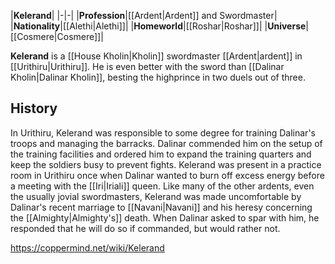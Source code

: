|**Kelerand**|
|-|-|
|**Profession**|[[Ardent\|Ardent]] and Swordmaster|
|**Nationality**|[[Alethi\|Alethi]]|
|**Homeworld**|[[Roshar\|Roshar]]|
|**Universe**|[[Cosmere\|Cosmere]]|

**Kelerand** is a [[House Kholin\|Kholin]] swordmaster [[Ardent\|ardent]] in [[Urithiru\|Urithiru]]. He is even better with the sword than [[Dalinar Kholin\|Dalinar Kholin]], besting the highprince in two duels out of three.

## History
In Urithiru, Kelerand was responsible to some degree for training Dalinar's troops and managing the barracks. Dalinar commended him on the setup of the training facilities and ordered him to expand the training quarters and keep the soldiers busy to prevent fights.
Kelerand was present in a practice room in Urithiru once when Dalinar wanted to burn off excess energy before a meeting with the [[Iri\|Iriali]] queen. Like many of the other ardents, even the usually jovial swordmasters, Kelerand was made uncomfortable by Dalinar's recent marriage to [[Navani\|Navani]] and his heresy concerning the [[Almighty\|Almighty's]] death. When Dalinar asked to spar with him, he responded that he will do so if commanded, but would rather not.



https://coppermind.net/wiki/Kelerand